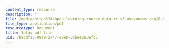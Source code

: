 ```yaml
---
content_type: resource
description: ''
file: /media/https%3A/open-learning-course-data-rc.s3.amazonaws.com/8-04-quantum-physics-i-spring-2016/7b9cdfa509a82747d8eb3cbee293efc5_8x94EgM2Mpg.pdf
file_type: application/pdf
resourcetype: Document
title: 3play pdf file
uid: 7b9cdfa5-09a8-2747-d8eb-3cbee293efc5
---
```

